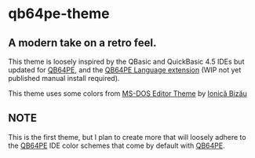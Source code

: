 # qb64pe-theme

## A modern take on a retro feel.

This theme is loosely inspired by the QBasic and QuickBasic 4.5 IDEs but updated for [QB64PE](https://www.qb64phoenix.com/), and the [QB64PE Language extension](https://github.com/grymmjack/qb64pe-vscode/blob/main/qb64pe-0.10.0.vsix) (WIP not yet published manual install required).

This theme uses some colors from [MS-DOS Editor Theme](https://marketplace.visualstudio.com/items?itemName=ionicabizau.ms-dos-editor-theme) by [Ionică Bizău](https://marketplace.visualstudio.com/publishers/ionicabizau)

## NOTE

This is the first theme, but I plan to create more that will loosely adhere to the [QB64PE](https://www.qb64phoenix.com/) IDE color schemes that come by default with [QB64PE](https://www.qb64phoenix.com/).
